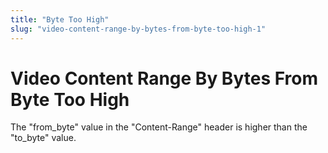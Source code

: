 ```yaml
---
title: "Byte Too High"
slug: "video-content-range-by-bytes-from-byte-too-high-1"
---
```


Video Content Range By Bytes From Byte Too High
===============================================

The "from_byte" value in the "Content-Range" header is higher than the "to_byte" value.
